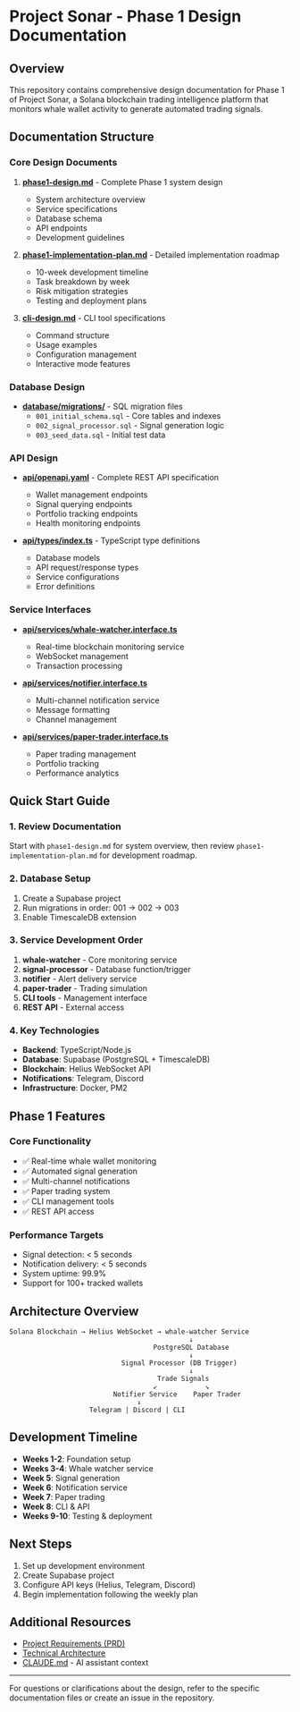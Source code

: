 # Project Sonar - Phase 1 Design Documentation

## Overview

This repository contains comprehensive design documentation for Phase 1 of Project Sonar, a Solana blockchain trading intelligence platform that monitors whale wallet activity to generate automated trading signals.

## Documentation Structure

### Core Design Documents

1. **[phase1-design.md](phase1-design.md)** - Complete Phase 1 system design
   - System architecture overview
   - Service specifications
   - Database schema
   - API endpoints
   - Development guidelines

2. **[phase1-implementation-plan.md](phase1-implementation-plan.md)** - Detailed implementation roadmap
   - 10-week development timeline
   - Task breakdown by week
   - Risk mitigation strategies
   - Testing and deployment plans

3. **[cli-design.md](cli-design.md)** - CLI tool specifications
   - Command structure
   - Usage examples
   - Configuration management
   - Interactive mode features

### Database Design

- **[database/migrations/](database/migrations/)** - SQL migration files
  - `001_initial_schema.sql` - Core tables and indexes
  - `002_signal_processor.sql` - Signal generation logic
  - `003_seed_data.sql` - Initial test data

### API Design

- **[api/openapi.yaml](api/openapi.yaml)** - Complete REST API specification
  - Wallet management endpoints
  - Signal querying endpoints
  - Portfolio tracking endpoints
  - Health monitoring endpoints

- **[api/types/index.ts](api/types/index.ts)** - TypeScript type definitions
  - Database models
  - API request/response types
  - Service configurations
  - Error definitions

### Service Interfaces

- **[api/services/whale-watcher.interface.ts](api/services/whale-watcher.interface.ts)**
  - Real-time blockchain monitoring service
  - WebSocket management
  - Transaction processing

- **[api/services/notifier.interface.ts](api/services/notifier.interface.ts)**
  - Multi-channel notification service
  - Message formatting
  - Channel management

- **[api/services/paper-trader.interface.ts](api/services/paper-trader.interface.ts)**
  - Paper trading management
  - Portfolio tracking
  - Performance analytics

## Quick Start Guide

### 1. Review Documentation
Start with `phase1-design.md` for system overview, then review `phase1-implementation-plan.md` for development roadmap.

### 2. Database Setup
1. Create a Supabase project
2. Run migrations in order: 001 → 002 → 003
3. Enable TimescaleDB extension

### 3. Service Development Order
1. **whale-watcher** - Core monitoring service
2. **signal-processor** - Database function/trigger
3. **notifier** - Alert delivery service
4. **paper-trader** - Trading simulation
5. **CLI tools** - Management interface
6. **REST API** - External access

### 4. Key Technologies
- **Backend**: TypeScript/Node.js
- **Database**: Supabase (PostgreSQL + TimescaleDB)
- **Blockchain**: Helius WebSocket API
- **Notifications**: Telegram, Discord
- **Infrastructure**: Docker, PM2

## Phase 1 Features

### Core Functionality
- ✅ Real-time whale wallet monitoring
- ✅ Automated signal generation
- ✅ Multi-channel notifications
- ✅ Paper trading system
- ✅ CLI management tools
- ✅ REST API access

### Performance Targets
- Signal detection: < 5 seconds
- Notification delivery: < 5 seconds
- System uptime: 99.9%
- Support for 100+ tracked wallets

## Architecture Overview

```
Solana Blockchain → Helius WebSocket → whale-watcher Service
                                             ↓
                                    PostgreSQL Database
                                             ↓
                            Signal Processor (DB Trigger)
                                             ↓
                                     Trade Signals
                                    ↙            ↘
                          Notifier Service    Paper Trader
                                ↓
                    Telegram | Discord | CLI
```

## Development Timeline

- **Weeks 1-2**: Foundation setup
- **Weeks 3-4**: Whale watcher service
- **Week 5**: Signal generation
- **Week 6**: Notification service
- **Week 7**: Paper trading
- **Week 8**: CLI & API
- **Weeks 9-10**: Testing & deployment

## Next Steps

1. Set up development environment
2. Create Supabase project
3. Configure API keys (Helius, Telegram, Discord)
4. Begin implementation following the weekly plan

## Additional Resources

- [Project Requirements (PRD)](prd-merged.md)
- [Technical Architecture](architecture-merged.md)
- [CLAUDE.md](CLAUDE.md) - AI assistant context

---

For questions or clarifications about the design, refer to the specific documentation files or create an issue in the repository.